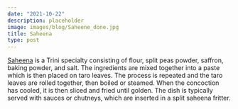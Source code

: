 ```yaml
---
date: "2021-10-22"
description: placeholder
image: images/blog/Saheene_done.jpg
title: Saheena
type: post
---
```


[Saheena](saheena) is a Trini specialty consisting of flour, split peas powder, saffron, baking powder, and salt. The ingredients are mixed together into a paste which is then placed on taro leaves. The process is repeated and the taro leaves are rolled together, then boiled or steamed.  When the concoction has cooled, it is then sliced and fried until golden. The dish is typically served with sauces or chutneys, which are inserted in a split saheena fritter.

